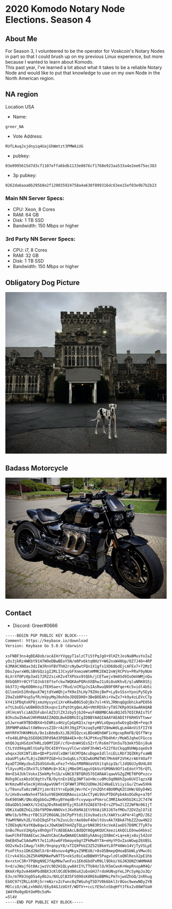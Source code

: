 # 2020 Komodo Notary Node Elections.  Season 4

## About Me  
For Season 3, I volunteered to be the operator for Voskcoin's Notary Nodes in part so that I could brush up on my previous Linux experience, but more because I wanted to learn about Komodo.  
This past year, I've learned a lot about what it takes to be a reliable Notary Node and would like to put that knowledge to use on my own Node in the North American region.  

## NA region 
Location USA  
* Name:  
```
greer_NA
```  
* Vote Address:  
```
RUfLAuqJxjdnyiq4UajGhWmtzt3PMWAiUG
```  
* pubkey:  
```
03e0995615d7d3cf1107effa6bdb1133e0876cf1768e923aa533a4e2ee675ec383
```  
* 3p pubkey:  
```
0262da6aaa0b295b8e2f120035924758a4a630f899316dc63ee15ef03e9b7b2b23
```  
### Main NN Server Specs:  
* CPU: Xeon, 8 Cores  
* RAM: 64 GB  
* Disk: 1 TB SSD  
* Bandwidth: 150 Mbps or higher  
### 3rd Party NN Server Specs:  
* CPU: i7, 8 Cores  
* RAM: 32 GB  
* Disk: 1 TB SSD  
* Bandwidth: 150 Mbps or higher  

## Obligatory Dog Picture
![Bodie.jpg](./Bodie.jpg)

## Badass Motorcycle
![R3TFC.jpg](./R3TFC.jpg)

## Contact
* Discord: Greer#0666

```
-----BEGIN PGP PUBLIC KEY BLOCK-----
Comment: https://keybase.io/download
Version: Keybase Go 5.0.0 (darwin)

xsFNBF3ns4gBEADob/acAIHrYVgqyT1alzCTiStPqJgO+9lHZtJosNaBMusYoIaZ
yOs3jkRz4WKbY91H7W9eDBwBEoY5N/m0Px6ktqNHzY+W62nxW40Up/OZ7J4O+4RP
6JMA9CXNOax3diIWJRnVFBVThH2rcNyDwtFQn1X1gfs1XD68bdEjcAFEx7+72MzI
DbuJywrxW0LSBVGQzigI2RLIJCxybFXnmzeWtmMMK2EW22nWjRCPVo+PRxF9yNUm
6LXrXfOPz0p3ad172R22sixKZv4TXPUxx9tQbh/jCETwejv9m0Sd9IoOmVWMjnQu
9XbQ6RYr0CYflDJnbt8ftofckw7WQKAoPQRnXXBhwJ1i0i0uUKhvE/qluNRK0S5j
bb373j+Np6OBHnsyJTEH5ae+/7Rud/oCM1pJsIAsRwuQN9F0RFqe+Kc5vidl4b5i
Q1leeUn51Rn8puX7WjtdYwWQhjxfK9eIhLHy79ZHojBeP+Ly8xSSsnYpoiPy5Eyb
Z9aZxbRP4sp5yfR/mVpyMqJ0ohOoJDQEDH8+3BeBOEAhi+VwZx7+k9y4zLEVcC7p
kY41SPDqXsKP8jxmzHysyxCiXreRkwB0G5oDjBx7sl+KVLJRNnqQgUbhikaPE056
e7tLboEG/wUBH8OcD3kxqncIzPqtOtgQeLAQ+VNtRDSkryT8S7KRp9SkGwARAQAB
zRlHcmVlciA8ZGFubnlAZ3JlZXJzby5jb20+wsF4BBMBCAAsBQJd57OICRAIsTSf
B3huSwIbAwUJHhM4AAIZAQQLBwkDBRUICgIDBBYAAQIAAAYAEADItF6RH5VTtwwr
p5JwrnaK9TBOdBX4+bIWRiu4HzyCpGpKQ1x/ep+yWVLoOpwya5wOzgQxQ6+Feqc9
3RPNMPa8AwltXW9evvsZIDrrAiRt39gIPlkzaq5yHB728mwWdLgLm4AnVi5fIIY8
mHYRFH7HKHMHzk/8x1sBdoBsXiJBJOIQzcxLBDoWQh6WF1cHgcopRmFB/QSfTWrp
+Fe48L8Pdp3SE6D6IRPd9Ad3PQBA4Ek+0cfAJPtKvqTRb4hKr/MoW5JqheCFGcco
mhQ6JqzHSdzH7HRLzb0Mf2DF/cfU+dnW4SEs5Zrf/Rs6m7fUn5u7b3mkY5Enj8uA
CtLtVd94qaNltUaFp7DC4I0YYosyVlCwrxbHF3h4W1+522f0zCkqq0UHWpzqeOs9
whqxxJUX1NTi8b+QD+P1oVdlxQWrl6CM7QAcuDqpeIdllniELLRbf3QZKKyfxaWB
xbaUPlyAvTL8jsZ8KFPZG8+hz3xGq6Ls7CB2wbUMdTWS7Mnk0F2VhKzrA6Y4OafY
AyaDT2KWyzbuSZGdSG4v8LxFez7+hGutM8RNUaVGVitqhip1b/lJdQ6UJy0U4L0X
YlXyvzM1vIRxV7LSfWbMc8+3CAjjM8e5M1agutQkVuYGM9Nk9Of1xEdotYT6rQTL
0m+ES4JUklVokxI5mkMyfn1b/xGNC87BTQRd57OIARAAlqawVGZgZMET0POPxzcv
RUhg9CuzAbzOC0gttvTB/DytnEn1NIp3NP7aU+Nccu0McDq0N8hZpo6UVIlqzsXB
WrKmzwRFe5ecHjHVoApwVUWfrCQFWWTJPROJUDNeJ624NaELViiyiGu/Ztww5XHk
L/T8onuTa0zzWR2Yjzmr81tYrxEpQ6jWvrhC+jVnZQht4BU0MqKZCUHW/6DyD4W1
h/iHx0vxmNxhn4T5kSuV9EQHXUQRAouio1AcCTyWi9UsPTDGPpb4AsOGdkp+a70f
0xK90SWR/QNcdQgbbGu2MRxyBYmq4BrFcvywqvxPVmrsC3MRIAeXH5U2Ki2C747W
O8aGDb5JmWXX/V2d2qJDsRkmE8FEyjR5iRfUZAE878+ErsZP5w2lZZ2WFNn961jT
VDKiXaDBZhGi28bf9PDWvNNOVxtJKxRkMA1EtV9XAiSR3J6TefMOu72DVZqlO7iE
WMelb/bfMvzrFBCS1P2R6GNL2bCPpPYtdi31Vu9adich/XAKYscAP4r4lgM3/Z62
fUwMYNHvh2E/VxDI8qSFte7kZusLOcrAeO8eF4OeltUsvAk7XBkA7hbZZ2ow4N22
tZ0EbqN/KaYKQw8qwixJOwKbWIhkHZgTQLprbN83RStkcVeAIaeDS7D8MC7TyR7o
GnBu7RusV2HpGyx0hOgnT7cAEQEAAcLBdQQYAQgAKQUCXeeziAkQCLE0nwd4bksC
GwwFCR4TOAAECwcJAwUVCAoCAwQWAAECAAB5yhAAvgjOXBmC+Lq+eAjx0uj542oV
OmEB45wCSAdwMVt7e11zRsw6FVbmayebgYZPkMw0Y7A+eHyYFOvZasWGwpZ6XBSL
OO2vXwIxIAwg/lk0h/9nqnpyY8/xTIQXPkbZ3Z52SBkmYL8fP46Wo14VjTyVSLpE
PsoFthss1DKd2NdlXr8r40snuv4gMkyxZ9MEU8/+8sO5BmepQHoaBSbWLyVMwc0i
CCrvk43Gs26Z5R4MQMAePwNTTS+okSz0iCadBBW9Y5PagvlzOloQNlResX2pE1hb
0x+xtnC3R+TPQHgN9EJfApMHw7wnFxs1EKdGbdPxM9Ll9DkU/XGJN3ONZtWHMHA0
h+d/uJWajfGt0AcjwzVc9D2H1QLyw8AtIYLTTU84zlO/K5mCwxK+HepRnxpAM4Q/
BKmXrRp3vA46HPbd0BX3cKlOCdE9d06uX2ubxGHJ7rdoHUNvpYeLJPcSyHpJo3Q/
E3v/m7R9JUg05a4y0bJx/NXLQlB35FSO98sK8RE6oBBMkLPm7njwdZhGQ/2nRhug
EbOC97YZRLL6VRj5rrmNzrxZcFwnc8qTWGuhgTSD7V0k6bkl3r8Goc9wewNOy2YB
MDlciO/cWLzxhNdV/E6y84GJzUGtF/WDTV++ccLYE9olnSbqHfYJfkx2v86WfUaH
1W4YRo0gdbtOeM9c5oM=
=5l4V
-----END PGP PUBLIC KEY BLOCK-----
```